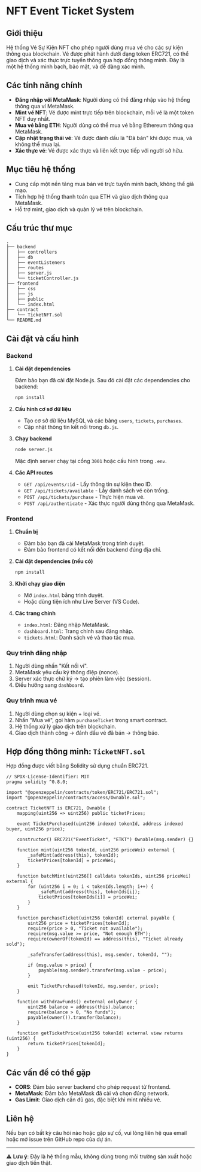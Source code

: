 
# NFT Event Ticket System

## Giới thiệu

Hệ thống Vé Sự Kiện NFT cho phép người dùng mua vé cho các sự kiện thông qua blockchain. Vé được phát hành dưới dạng token ERC721, có thể giao dịch và xác thực trực tuyến thông qua hợp đồng thông minh. Đây là một hệ thống minh bạch, bảo mật, và dễ dàng xác minh.

## Các tính năng chính

- **Đăng nhập với MetaMask**: Người dùng có thể đăng nhập vào hệ thống thông qua ví MetaMask.
- **Mint vé NFT**: Vé được mint trực tiếp trên blockchain, mỗi vé là một token NFT duy nhất.
- **Mua vé bằng ETH**: Người dùng có thể mua vé bằng Ethereum thông qua MetaMask.
- **Cập nhật trạng thái vé**: Vé được đánh dấu là "Đã bán" khi được mua, và không thể mua lại.
- **Xác thực vé**: Vé được xác thực và liên kết trực tiếp với người sở hữu.

## Mục tiêu hệ thống

- Cung cấp một nền tảng mua bán vé trực tuyến minh bạch, không thể giả mạo.
- Tích hợp hệ thống thanh toán qua ETH và giao dịch thông qua MetaMask.
- Hỗ trợ mint, giao dịch và quản lý vé trên blockchain.

## Cấu trúc thư mục

```
.
├── backend
│   ├── controllers
│   ├── db
│   ├── eventListeners
│   ├── routes
│   ├── server.js
│   └── ticketController.js
├── frontend
│   ├── css
│   ├── js
│   ├── public
│   └── index.html
├── contract
│   └── TicketNFT.sol
└── README.md
```

## Cài đặt và cấu hình

### Backend

1. **Cài đặt dependencies**

   Đảm bảo bạn đã cài đặt Node.js. Sau đó cài đặt các dependencies cho backend:

   ```bash
   npm install
   ```

2. **Cấu hình cơ sở dữ liệu**

   - Tạo cơ sở dữ liệu MySQL và các bảng `users`, `tickets`, `purchases`.
   - Cập nhật thông tin kết nối trong `db.js`.

3. **Chạy backend**

   ```bash
   node server.js
   ```

   Mặc định server chạy tại cổng `3001` hoặc cấu hình trong `.env`.

4. **Các API routes**

   - `GET /api/events/:id` - Lấy thông tin sự kiện theo ID.
   - `GET /api/tickets/available` - Lấy danh sách vé còn trống.
   - `POST /api/tickets/purchase` - Thực hiện mua vé.
   - `POST /api/authenticate` - Xác thực người dùng thông qua MetaMask.

### Frontend

1. **Chuẩn bị**

   - Đảm bảo bạn đã cài MetaMask trong trình duyệt.
   - Đảm bảo frontend có kết nối đến backend đúng địa chỉ.

2. **Cài đặt dependencies (nếu có)**

   ```bash
   npm install
   ```

3. **Khởi chạy giao diện**

   - Mở `index.html` bằng trình duyệt.
   - Hoặc dùng tiện ích như Live Server (VS Code).

4. **Các trang chính**

   - `index.html`: Đăng nhập MetaMask.
   - `dashboard.html`: Trang chính sau đăng nhập.
   - `tickets.html`: Danh sách vé và thao tác mua.

### Quy trình đăng nhập

1. Người dùng nhấn "Kết nối ví".
2. MetaMask yêu cầu ký thông điệp (nonce).
3. Server xác thực chữ ký → tạo phiên làm việc (session).
4. Điều hướng sang `dashboard`.

### Quy trình mua vé

1. Người dùng chọn sự kiện + loại vé.
2. Nhấn "Mua vé", gọi hàm `purchaseTicket` trong smart contract.
3. Hệ thống xử lý giao dịch trên blockchain.
4. Giao dịch thành công → đánh dấu vé đã bán → thông báo.

## Hợp đồng thông minh: `TicketNFT.sol`

Hợp đồng được viết bằng Solidity sử dụng chuẩn ERC721.

```solidity
// SPDX-License-Identifier: MIT
pragma solidity ^0.8.0;

import "@openzeppelin/contracts/token/ERC721/ERC721.sol";
import "@openzeppelin/contracts/access/Ownable.sol";

contract TicketNFT is ERC721, Ownable {
    mapping(uint256 => uint256) public ticketPrices;

    event TicketPurchased(uint256 indexed tokenId, address indexed buyer, uint256 price);

    constructor() ERC721("EventTicket", "ETKT") Ownable(msg.sender) {}

    function mint(uint256 tokenId, uint256 priceWei) external {
        _safeMint(address(this), tokenId);
        ticketPrices[tokenId] = priceWei;
    }

    function batchMint(uint256[] calldata tokenIds, uint256 priceWei) external {
        for (uint256 i = 0; i < tokenIds.length; i++) {
            _safeMint(address(this), tokenIds[i]);
            ticketPrices[tokenIds[i]] = priceWei;
        }
    }

    function purchaseTicket(uint256 tokenId) external payable {
        uint256 price = ticketPrices[tokenId];
        require(price > 0, "Ticket not available");
        require(msg.value >= price, "Not enough ETH");
        require(ownerOf(tokenId) == address(this), "Ticket already sold");

        _safeTransfer(address(this), msg.sender, tokenId, "");

        if (msg.value > price) {
            payable(msg.sender).transfer(msg.value - price);
        }

        emit TicketPurchased(tokenId, msg.sender, price);
    }

    function withdrawFunds() external onlyOwner {
        uint256 balance = address(this).balance;
        require(balance > 0, "No funds");
        payable(owner()).transfer(balance);
    }

    function getTicketPrice(uint256 tokenId) external view returns (uint256) {
        return ticketPrices[tokenId];
    }
}
```

## Các vấn đề có thể gặp

- **CORS**: Đảm bảo server backend cho phép request từ frontend.
- **MetaMask**: Đảm bảo MetaMask đã cài và chọn đúng network.
- **Gas Limit**: Giao dịch cần đủ gas, đặc biệt khi mint nhiều vé.

## Liên hệ

Nếu bạn có bất kỳ câu hỏi nào hoặc gặp sự cố, vui lòng liên hệ qua email hoặc mở issue trên GitHub repo của dự án.

---

⚠️ **Lưu ý**: Đây là hệ thống mẫu, không dùng trong môi trường sản xuất hoặc giao dịch tiền thật.
```
